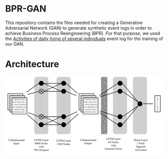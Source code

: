 # BPR-GAN
This repository contains the files needed for creating a Generative Adversarial Network (GAN) to generate synthetic event logs in order to achieve Business Process Reengineering (BPR). For that purpose, we used the [Activities of daily living of several individuals](https://data.4tu.nl/articles/Activities_of_daily_living_of_several_individuals/12674873) event log for the training of our GAN.

# Architecture
![Final Architecture of the BPR-GAN](Bilder/final_architecture.png?raw=true "Title")
